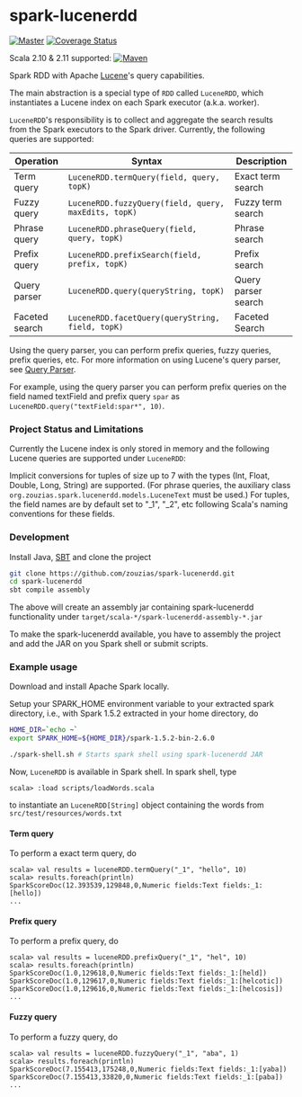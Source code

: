 # spark-lucenerdd

[![Master](https://travis-ci.org/zouzias/spark-lucenerdd.svg?branch=master)](https://travis-ci.org/zouzias/spark-lucenerdd)
[![Coverage Status](https://coveralls.io/repos/github/zouzias/spark-lucenerdd/badge.svg?branch=master)](https://coveralls.io/github/zouzias/spark-lucenerdd?branch=master)

Scala 2.10 & 2.11 supported:  [![Maven](https://img.shields.io/maven-central/v/org.zouzias/spark-lucenerdd_2.11.svg)](https://maven-badges.herokuapp.com/maven-central/org.zouzias/spark-lucenerdd_2.11/)

Spark RDD with Apache [Lucene](https://lucene.apache.org)'s query capabilities.

The main abstraction is a special type of `RDD` called `LuceneRDD`, which instantiates a Lucene index on each Spark executor (a.k.a. worker).

`LuceneRDD`'s responsibility is to collect and aggregate the search results from the Spark executors to the Spark driver. Currently, the following queries are supported:

|Operation| Syntax| Description |
|-------|---------------------|----------|
|Term query     | `LuceneRDD.termQuery(field, query, topK)`| Exact term search |
|Fuzzy query | `LuceneRDD.fuzzyQuery(field, query, maxEdits, topK)`| Fuzzy term search |
|Phrase query | `LuceneRDD.phraseQuery(field, query, topK)` | Phrase search |
|Prefix query | `LuceneRDD.prefixSearch(field, prefix, topK)` | Prefix search |
|Query parser | `LuceneRDD.query(queryString, topK)` | Query parser search|
|Faceted search| `LuceneRDD.facetQuery(queryString, field, topK)` | Faceted Search |

Using the query parser, you can perform prefix queries, fuzzy queries, prefix queries, etc. 
For more information on using Lucene's query parser, see [Query Parser](https://lucene.apache.org/core/5_5_0/queryparser/org/apache/lucene/queryparser/classic/QueryParser.html). 

For example, using the query parser you can perform prefix queries on the field named textField and prefix query 
`spar` as `LuceneRDD.query("textField:spar*", 10)`.

### Project Status and Limitations

Currently the Lucene index is only stored in memory and the following Lucene queries are supported under `LuceneRDD`:

Implicit conversions for tuples of size up to 7 with the types (Int, Float, Double, Long, String) are supported. (For phrase queries, the auxiliary class `org.zouzias.spark.lucenerdd.models.LuceneText` must be used.) For tuples, the field names are by default set to "_1", "_2", etc following Scala's naming conventions for these fields.

### Development

Install Java, [SBT](http://www.scala-sbt.org) and clone the project

```bash
git clone https://github.com/zouzias/spark-lucenerdd.git
cd spark-lucenerdd
sbt compile assembly
```

The above will create an assembly jar containing spark-lucenerdd functionality under `target/scala-*/spark-lucenerdd-assembly-*.jar`

To make the spark-lucenerdd available, you have to assembly the project and add the JAR on you Spark shell or submit scripts.

### Example usage

Download and install Apache Spark locally.

Setup your SPARK_HOME environment variable to your extracted spark directory, i.e., with Spark 1.5.2 extracted in your home directory, do

```bash
HOME_DIR=`echo ~`
export SPARK_HOME=${HOME_DIR}/spark-1.5.2-bin-2.6.0
```

```bash
./spark-shell.sh # Starts spark shell using spark-lucenerdd JAR
```

Now, `LuceneRDD` is available in Spark shell. In spark shell, type

```scala-2
scala> :load scripts/loadWords.scala
```
to instantiate an `LuceneRDD[String]` object containing the words from `src/test/resources/words.txt`

#### Term query

To perform a exact term query, do
```scala-2
scala> val results = luceneRDD.termQuery("_1", "hello", 10)
scala> results.foreach(println)
SparkScoreDoc(12.393539,129848,0,Numeric fields:Text fields:_1:[hello])
...
```

#### Prefix query

To perform a prefix query, do
```scala-2
scala> val results = luceneRDD.prefixQuery("_1", "hel", 10)
scala> results.foreach(println)
SparkScoreDoc(1.0,129618,0,Numeric fields:Text fields:_1:[held])
SparkScoreDoc(1.0,129617,0,Numeric fields:Text fields:_1:[helcotic])
SparkScoreDoc(1.0,129616,0,Numeric fields:Text fields:_1:[helcosis])
...
```

#### Fuzzy query

To perform a fuzzy query, do
```scala-2
scala> val results = luceneRDD.fuzzyQuery("_1", "aba", 1)
scala> results.foreach(println)
SparkScoreDoc(7.155413,175248,0,Numeric fields:Text fields:_1:[yaba])
SparkScoreDoc(7.155413,33820,0,Numeric fields:Text fields:_1:[paba])
...
```
